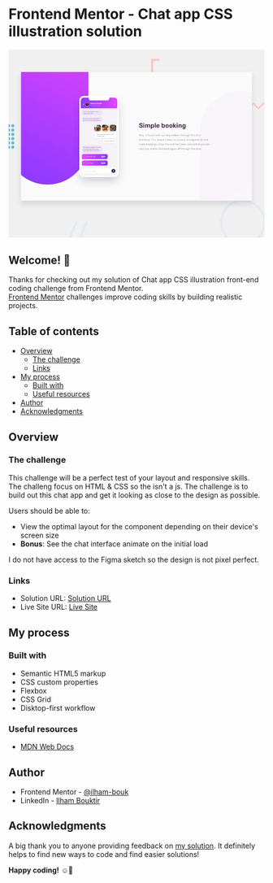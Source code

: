 # Frontend Mentor - Chat app CSS illustration solution

![Design preview for the Chat app CSS illustration coding challenge](design/desktop-preview.jpg)


## Welcome! 👋

Thanks for checking out my solution of Chat app CSS illustration front-end coding challenge from Frontend Mentor.<br>
[Frontend Mentor](https://www.frontendmentor.io) challenges improve coding skills by building realistic projects.


## Table of contents

- [Overview](#overview)
  - [The challenge](#the-challenge)
  - [Links](#links)
- [My process](#my-process)
  - [Built with](#built-with)
  - [Useful resources](#useful-resources)
- [Author](#author)
- [Acknowledgments](#acknowledgments)


## Overview

### The challenge

This challenge will be a perfect test of your layout and responsive skills. The challeng focus on HTML & CSS so the isn't a js. The challenge is to build out this chat app and get it looking as close to the design as possible.

Users should be able to:

- View the optimal layout for the component depending on their device's screen size
- **Bonus**: See the chat interface animate on the initial load

I do not have access to the Figma sketch so the design is not pixel perfect.

### Links

- Solution URL: [Solution URL](https://www.frontendmentor.io/solutions/frontend-mentor-challenge-chat-app-css-illustration-master-Wxz5gnGiC2)
- Live Site URL: [Live Site](https://ilham-bouk.github.io/Chat_app_css_illustration_master/)

## My process

### Built with

- Semantic HTML5 markup
- CSS custom properties
- Flexbox
- CSS Grid
- Disktop-first workflow


### Useful resources

- [MDN Web Docs](https://developer.mozilla.org/en-US/docs/Web/CSS/)

## Author

- Frontend Mentor - [@ilham-bouk](https://www.frontendmentor.io/profile/ilham-bouk)
- LinkedIn - [Ilham Bouktir](https://www.linkedin.com/in/ilham-bouktir-0b266b31b)

## Acknowledgments

A big thank you to anyone providing feedback on [my solution](https://www.frontendmentor.io/solutions/frontend-mentor-challenge-chat-app-css-illustration-master-Wxz5gnGiC2). It definitely helps to find new ways to code and find easier solutions!

**Happy coding!** ☺️🚀


